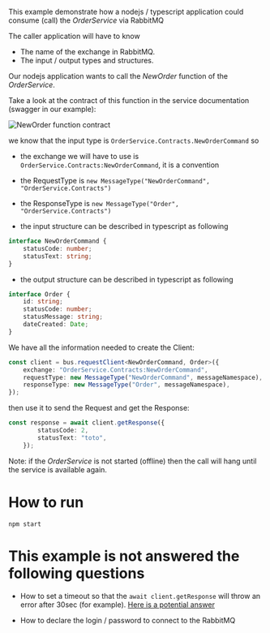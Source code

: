 
This example demonstrate how a nodejs / typescript application could consume (call) the *OrderService* via RabbitMQ

The caller application will have to know

* The name of the exchange in RabbitMQ.
* The input / output types and structures.


Our nodejs application wants to call the *NewOrder* function of the *OrderService*.

Take a look at the contract of this function in the service documentation (swagger in our example):

![NewOrder function contract](https://user-images.githubusercontent.com/1638594/127748110-9876f77d-1504-4be3-b9b1-9277837f6e80.png)

we know that the input type is `OrderService.Contracts.NewOrderCommand` so
* the exchange we will have to use is `OrderService.Contracts:NewOrderCommand`, it is a convention
* the RequestType is `new MessageType("NewOrderCommand", "OrderService.Contracts")`
* the ResponseType is `new MessageType("Order", "OrderService.Contracts")`

* the input structure can be described in typescript as following

```ts
interface NewOrderCommand {
    statusCode: number;
    statusText: string;
}
```

* the output structure can be described in typescript as following

```ts
interface Order {
    id: string;
    statusCode: number;
    statusMessage: string;
    dateCreated: Date;
}
```

We have all the information needed to create the Client:

```ts
const client = bus.requestClient<NewOrderCommand, Order>({
    exchange: "OrderService.Contracts:NewOrderCommand",
    requestType: new MessageType("NewOrderCommand", messageNamespace),
    responseType: new MessageType("Order", messageNamespace),
});
```

then use it to send the Request and get the Response:

```ts
const response = await client.getResponse({
        statusCode: 2,
        statusText: "toto",
    });
```

Note: if the *OrderService* is not started (offline) then the call will hang until the service is available again.

# How to run

```
npm start
```

# This example is not answered the following questions

* How to set a timeout so that the `await client.getResponse` will throw an error after 30sec (for example).
[Here is a potential answer](https://www.npmjs.com/package/await-timeout)

* How to declare the login / password to connect to the RabbitMQ



